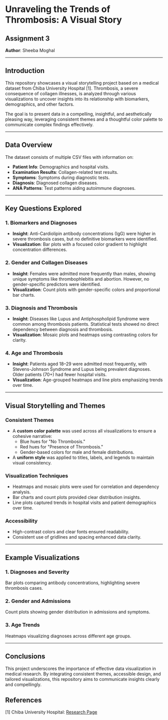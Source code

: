 # Unraveling the Trends of Thrombosis: A Visual Story

## Assignment 3

**Author**: Sheeba Moghal

---

## Introduction
This repository showcases a visual storytelling project based on a medical dataset from Chiba University Hospital [1]. Thrombosis, a severe consequence of collagen illnesses, is analyzed through various visualizations to uncover insights into its relationship with biomarkers, demographics, and other factors.

The goal is to present data in a compelling, insightful, and aesthetically pleasing way, leveraging consistent themes and a thoughtful color palette to communicate complex findings effectively.

---

## Data Overview
The dataset consists of multiple CSV files with information on:
- **Patient Info**: Demographics and hospital visits.
- **Examination Results**: Collagen-related test results.
- **Symptoms**: Symptoms during diagnostic tests.
- **Diagnosis**: Diagnosed collagen diseases.
- **ANA Patterns**: Test patterns aiding autoimmune diagnoses.

---

## Key Questions Explored

### 1. Biomarkers and Diagnoses
- **Insight**: Anti-Cardiolipin antibody concentrations (IgG) were higher in severe thrombosis cases, but no definitive biomarkers were identified.
- **Visualization**: Bar plots with a focused color gradient to highlight concentration differences.

### 2. Gender and Collagen Diseases
- **Insight**: Females were admitted more frequently than males, showing unique symptoms like thrombophlebitis and abortion. However, no gender-specific predictors were identified.
- **Visualization**: Count plots with gender-specific colors and proportional bar charts.

### 3. Diagnosis and Thrombosis
- **Insight**: Diseases like Lupus and Antiphospholipid Syndrome were common among thrombosis patients. Statistical tests showed no direct dependency between diagnosis and thrombosis.
- **Visualization**: Mosaic plots and heatmaps using contrasting colors for clarity.

### 4. Age and Thrombosis
- **Insight**: Patients aged 18–29 were admitted most frequently, with Stevens-Johnson Syndrome and Lupus being prevalent diagnoses. Older patients (70+) had fewer hospital visits.
- **Visualization**: Age-grouped heatmaps and line plots emphasizing trends over time.

---

## Visual Storytelling and Themes

### Consistent Themes
- A **custom color palette** was used across all visualizations to ensure a cohesive narrative:
  - Blue hues for "No Thrombosis."
  - Red hues for "Presence of Thrombosis."
  - Gender-based colors for male and female distributions.
- A **uniform style** was applied to titles, labels, and legends to maintain visual consistency.

### Visualization Techniques
- Heatmaps and mosaic plots were used for correlation and dependency analysis.
- Bar charts and count plots provided clear distribution insights.
- Line plots captured trends in hospital visits and patient demographics over time.

### Accessibility
- High-contrast colors and clear fonts ensured readability.
- Consistent use of gridlines and spacing enhanced data clarity.

---

## Example Visualizations

### 1. Diagnoses and Severity
Bar plots comparing antibody concentrations, highlighting severe thrombosis cases.

### 2. Gender and Admissions
Count plots showing gender distribution in admissions and symptoms.

### 3. Age Trends
Heatmaps visualizing diagnoses across different age groups.

---

## Conclusions
This project underscores the importance of effective data visualization in medical research. By integrating consistent themes, accessible design, and tailored visualizations, this repository aims to communicate insights clearly and compellingly.

## References
[1] Chiba University Hospital: [Research Page](https://www.chiba-u.ac.jp/e/research/)
